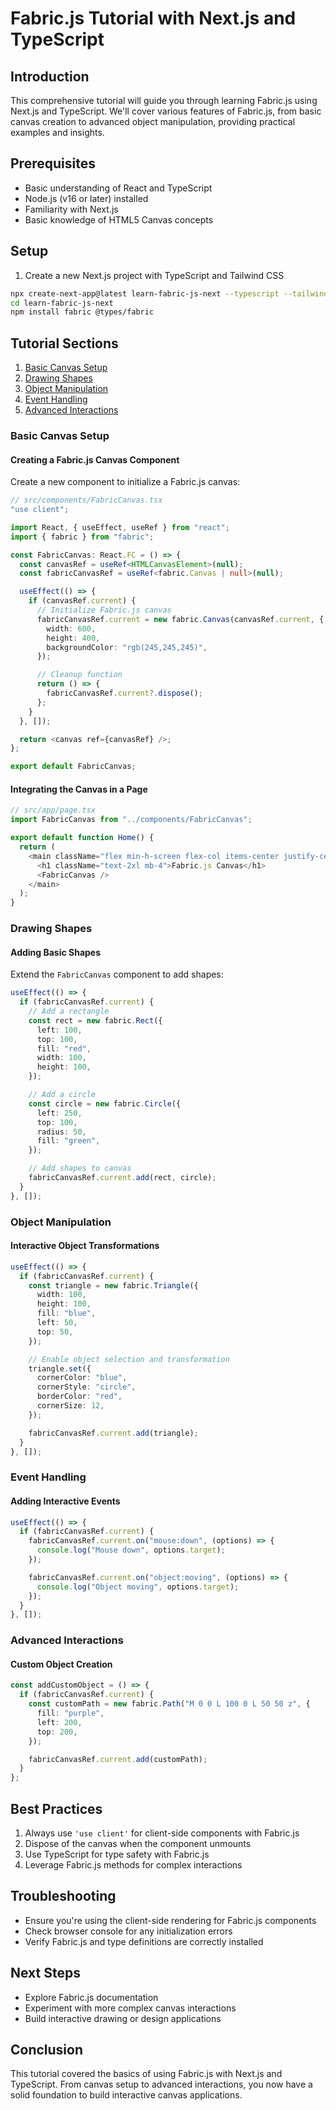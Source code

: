 # Fabric.js Tutorial with Next.js and TypeScript

## Introduction

This comprehensive tutorial will guide you through learning Fabric.js using Next.js and TypeScript. We'll cover various features of Fabric.js, from basic canvas creation to advanced object manipulation, providing practical examples and insights.

## Prerequisites

- Basic understanding of React and TypeScript
- Node.js (v16 or later) installed
- Familiarity with Next.js
- Basic knowledge of HTML5 Canvas concepts

## Setup

1. Create a new Next.js project with TypeScript and Tailwind CSS

```bash
npx create-next-app@latest learn-fabric-js-next --typescript --tailwind
cd learn-fabric-js-next
npm install fabric @types/fabric
```

## Tutorial Sections

1. [Basic Canvas Setup](#basic-canvas-setup)
2. [Drawing Shapes](#drawing-shapes)
3. [Object Manipulation](#object-manipulation)
4. [Event Handling](#event-handling)
5. [Advanced Interactions](#advanced-interactions)

### Basic Canvas Setup

#### Creating a Fabric.js Canvas Component

Create a new component to initialize a Fabric.js canvas:

```typescript
// src/components/FabricCanvas.tsx
"use client";

import React, { useEffect, useRef } from "react";
import { fabric } from "fabric";

const FabricCanvas: React.FC = () => {
  const canvasRef = useRef<HTMLCanvasElement>(null);
  const fabricCanvasRef = useRef<fabric.Canvas | null>(null);

  useEffect(() => {
    if (canvasRef.current) {
      // Initialize Fabric.js canvas
      fabricCanvasRef.current = new fabric.Canvas(canvasRef.current, {
        width: 600,
        height: 400,
        backgroundColor: "rgb(245,245,245)",
      });

      // Cleanup function
      return () => {
        fabricCanvasRef.current?.dispose();
      };
    }
  }, []);

  return <canvas ref={canvasRef} />;
};

export default FabricCanvas;
```

#### Integrating the Canvas in a Page

```typescript
// src/app/page.tsx
import FabricCanvas from "../components/FabricCanvas";

export default function Home() {
  return (
    <main className="flex min-h-screen flex-col items-center justify-center p-24">
      <h1 className="text-2xl mb-4">Fabric.js Canvas</h1>
      <FabricCanvas />
    </main>
  );
}
```

### Drawing Shapes

#### Adding Basic Shapes

Extend the `FabricCanvas` component to add shapes:

```typescript
useEffect(() => {
  if (fabricCanvasRef.current) {
    // Add a rectangle
    const rect = new fabric.Rect({
      left: 100,
      top: 100,
      fill: "red",
      width: 100,
      height: 100,
    });

    // Add a circle
    const circle = new fabric.Circle({
      left: 250,
      top: 100,
      radius: 50,
      fill: "green",
    });

    // Add shapes to canvas
    fabricCanvasRef.current.add(rect, circle);
  }
}, []);
```

### Object Manipulation

#### Interactive Object Transformations

```typescript
useEffect(() => {
  if (fabricCanvasRef.current) {
    const triangle = new fabric.Triangle({
      width: 100,
      height: 100,
      fill: "blue",
      left: 50,
      top: 50,
    });

    // Enable object selection and transformation
    triangle.set({
      cornerColor: "blue",
      cornerStyle: "circle",
      borderColor: "red",
      cornerSize: 12,
    });

    fabricCanvasRef.current.add(triangle);
  }
}, []);
```

### Event Handling

#### Adding Interactive Events

```typescript
useEffect(() => {
  if (fabricCanvasRef.current) {
    fabricCanvasRef.current.on("mouse:down", (options) => {
      console.log("Mouse down", options.target);
    });

    fabricCanvasRef.current.on("object:moving", (options) => {
      console.log("Object moving", options.target);
    });
  }
}, []);
```

### Advanced Interactions

#### Custom Object Creation

```typescript
const addCustomObject = () => {
  if (fabricCanvasRef.current) {
    const customPath = new fabric.Path("M 0 0 L 100 0 L 50 50 z", {
      fill: "purple",
      left: 200,
      top: 200,
    });

    fabricCanvasRef.current.add(customPath);
  }
};
```

## Best Practices

1. Always use `'use client'` for client-side components with Fabric.js
2. Dispose of the canvas when the component unmounts
3. Use TypeScript for type safety with Fabric.js
4. Leverage Fabric.js methods for complex interactions

## Troubleshooting

- Ensure you're using the client-side rendering for Fabric.js components
- Check browser console for any initialization errors
- Verify Fabric.js and type definitions are correctly installed

## Next Steps

- Explore Fabric.js documentation
- Experiment with more complex canvas interactions
- Build interactive drawing or design applications

## Conclusion

This tutorial covered the basics of using Fabric.js with Next.js and TypeScript. From canvas setup to advanced interactions, you now have a solid foundation to build interactive canvas applications.

